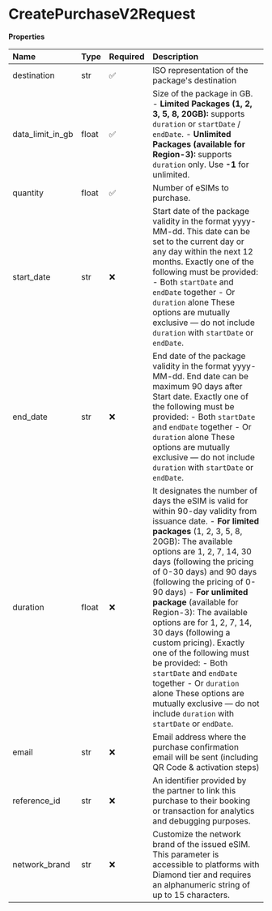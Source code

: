 # CreatePurchaseV2Request

**Properties**

| Name             | Type  | Required | Description                                                                                                                                                                                                                                                                                                                                                                                                                                                                                                                                                                                                                                    |
| :--------------- | :---- | :------- | :--------------------------------------------------------------------------------------------------------------------------------------------------------------------------------------------------------------------------------------------------------------------------------------------------------------------------------------------------------------------------------------------------------------------------------------------------------------------------------------------------------------------------------------------------------------------------------------------------------------------------------------------- |
| destination      | str   | ✅       | ISO representation of the package's destination                                                                                                                                                                                                                                                                                                                                                                                                                                                                                                                                                                                                |
| data_limit_in_gb | float | ✅       | Size of the package in GB. - **Limited Packages (1, 2, 3, 5, 8, 20GB):** supports `duration` or `startDate` / `endDate`. - **Unlimited Packages (available for Region-3):** supports `duration` only. Use **-1** for unlimited.                                                                                                                                                                                                                                                                                                                                                                                                                |
| quantity         | float | ✅       | Number of eSIMs to purchase.                                                                                                                                                                                                                                                                                                                                                                                                                                                                                                                                                                                                                   |
| start_date       | str   | ❌       | Start date of the package validity in the format yyyy-MM-dd. This date can be set to the current day or any day within the next 12 months. Exactly one of the following must be provided: - Both `startDate` and `endDate` together - Or `duration` alone These options are mutually exclusive — do not include `duration` with `startDate` or `endDate`.                                                                                                                                                                                                                                                                                      |
| end_date         | str   | ❌       | End date of the package validity in the format yyyy-MM-dd. End date can be maximum 90 days after Start date. Exactly one of the following must be provided: - Both `startDate` and `endDate` together - Or `duration` alone These options are mutually exclusive — do not include `duration` with `startDate` or `endDate`.                                                                                                                                                                                                                                                                                                                    |
| duration         | float | ❌       | It designates the number of days the eSIM is valid for within 90-day validity from issuance date. - **For limited packages** (1, 2, 3, 5, 8, 20GB): The available options are 1, 2, 7, 14, 30 days (following the pricing of 0-30 days) and 90 days (following the pricing of 0-90 days) - **For unlimited package** (available for Region-3): The available options are for 1, 2, 7, 14, 30 days (following a custom pricing). Exactly one of the following must be provided: - Both `startDate` and `endDate` together - Or `duration` alone These options are mutually exclusive — do not include `duration` with `startDate` or `endDate`. |
| email            | str   | ❌       | Email address where the purchase confirmation email will be sent (including QR Code & activation steps)                                                                                                                                                                                                                                                                                                                                                                                                                                                                                                                                        |
| reference_id     | str   | ❌       | An identifier provided by the partner to link this purchase to their booking or transaction for analytics and debugging purposes.                                                                                                                                                                                                                                                                                                                                                                                                                                                                                                              |
| network_brand    | str   | ❌       | Customize the network brand of the issued eSIM. This parameter is accessible to platforms with Diamond tier and requires an alphanumeric string of up to 15 characters.                                                                                                                                                                                                                                                                                                                                                                                                                                                                        |
